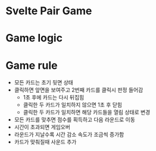 # Svelte Pair Game

# Game logic

# Game rule

- 모든 카드는 초기 뒷면 상태
- 클릭하면 앞면을 보여주고 2번째 카드를 클릭시 판정 들어감
    - 1초 후에 카드는 다시 뒤집힘
    - 클릭한 두 카드가 일치하지 않으면 1초 후 닫힘
    - 클릭한 두 카드가 일치하면 해당 카드들을 열림 상태로 변경
- 모든 카드를 맞추면 점수를 획득하고 다음 라운드로 이동
- 시간이 초과되면 게임오버
- 라운드가 지날수록 시간 감소 속도가 조금씩 증가함
- 카드가 맞춰질때 사운드 추가
